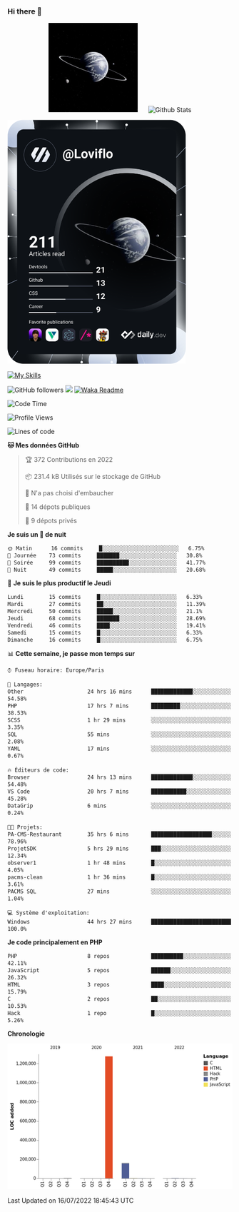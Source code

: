 ### Hi there 👋

<p align="center">
  <img src="https://github.com/Loviflo/Loviflo/blob/main/img/portrait.jpg" alt="Loviflo" height="200" style="margin-right: 20px"/>
  <img src="https://github-readme-stats.vercel.app/api?username=Loviflo&show_icons=true&theme=graywhite" alt="Github Stats" />
</p>

<a href="https://app.daily.dev/loviflo"><img src="https://github.com/loviflo/loviflo/blob/main/devcard.svg" width="400" alt="Loviflo's Dev Card"/></a>


[![My Skills](https://skillicons.dev/icons?i=php,laravel,symfony,mysql,js,ts,html,css,sass,angular,docker,webpack,vscode,figma,git,github,gitlab)](https://skillicons.dev)


![GitHub followers](https://img.shields.io/github/followers/Loviflo?label=Follow&style=social)
![](https://visitor-badge.glitch.me/badge?page_id=Loviflo.Loviflo)
[![Waka Readme](https://github.com/Loviflo/Loviflo/actions/workflows/update-stats.yml/badge.svg)](https://github.com/Loviflo/Loviflo/actions/workflows/update-stats.yml)

<!--START_SECTION:waka-->
![Code Time](http://img.shields.io/badge/Code%20Time-0%20secs-blue)

![Profile Views](http://img.shields.io/badge/Vues%20du%20profil-1-blue)

![Lines of code](https://img.shields.io/badge/Depuis%20Hello%20World%2C%20j%27ai%20%C3%A9crit-1%20Million%20Lignes%20de%20code-blue)

**🐱 Mes données GitHub** 

> 🏆 372 Contributions en 2022
 > 
> 📦 231.4 kB Utilisés sur le stockage de GitHub 
 > 
> 🚫 N'a pas choisi d'embaucher
 > 
> 📜 14 dépots publiques 
 > 
> 🔑 9 dépots privés  
 > 
**Je suis un 🦉 de nuit** 

```text
🌞 Matin      16 commits     █░░░░░░░░░░░░░░░░░░░░░░░░   6.75% 
🌆 Journée    73 commits     ███████░░░░░░░░░░░░░░░░░░   30.8% 
🌃 Soirée     99 commits     ██████████░░░░░░░░░░░░░░░   41.77% 
🌙 Nuit       49 commits     █████░░░░░░░░░░░░░░░░░░░░   20.68%

```
📅 **Je suis le plus productif le Jeudi** 

```text
Lundi        15 commits     █░░░░░░░░░░░░░░░░░░░░░░░░   6.33% 
Mardi        27 commits     ██░░░░░░░░░░░░░░░░░░░░░░░   11.39% 
Mercredi     50 commits     █████░░░░░░░░░░░░░░░░░░░░   21.1% 
Jeudi        68 commits     ███████░░░░░░░░░░░░░░░░░░   28.69% 
Vendredi     46 commits     ████░░░░░░░░░░░░░░░░░░░░░   19.41% 
Samedi       15 commits     █░░░░░░░░░░░░░░░░░░░░░░░░   6.33% 
Dimanche     16 commits     █░░░░░░░░░░░░░░░░░░░░░░░░   6.75%

```


📊 **Cette semaine, je passe mon temps sur** 

```text
⌚︎ Fuseau horaire: Europe/Paris

💬 Langages: 
Other                    24 hrs 16 mins      █████████████░░░░░░░░░░░░   54.58% 
PHP                      17 hrs 7 mins       █████████░░░░░░░░░░░░░░░░   38.53% 
SCSS                     1 hr 29 mins        ░░░░░░░░░░░░░░░░░░░░░░░░░   3.35% 
SQL                      55 mins             ░░░░░░░░░░░░░░░░░░░░░░░░░   2.08% 
YAML                     17 mins             ░░░░░░░░░░░░░░░░░░░░░░░░░   0.67%

🔥 Éditeurs de code: 
Browser                  24 hrs 13 mins      █████████████░░░░░░░░░░░░   54.48% 
VS Code                  20 hrs 7 mins       ███████████░░░░░░░░░░░░░░   45.28% 
DataGrip                 6 mins              ░░░░░░░░░░░░░░░░░░░░░░░░░   0.24%

🐱‍💻 Projets: 
PA-CMS-Restaurant        35 hrs 6 mins       ███████████████████░░░░░░   78.96% 
ProjetSDK                5 hrs 29 mins       ███░░░░░░░░░░░░░░░░░░░░░░   12.34% 
observer1                1 hr 48 mins        █░░░░░░░░░░░░░░░░░░░░░░░░   4.05% 
pacms-clean              1 hr 36 mins        █░░░░░░░░░░░░░░░░░░░░░░░░   3.61% 
PACMS SQL                27 mins             ░░░░░░░░░░░░░░░░░░░░░░░░░   1.04%

💻 Système d'exploitation: 
Windows                  44 hrs 27 mins      █████████████████████████   100.0%

```

**Je code principalement en PHP** 

```text
PHP                      8 repos             ██████████░░░░░░░░░░░░░░░   42.11% 
JavaScript               5 repos             ██████░░░░░░░░░░░░░░░░░░░   26.32% 
HTML                     3 repos             ████░░░░░░░░░░░░░░░░░░░░░   15.79% 
C                        2 repos             ██░░░░░░░░░░░░░░░░░░░░░░░   10.53% 
Hack                     1 repo              █░░░░░░░░░░░░░░░░░░░░░░░░   5.26%

```


**Chronologie**

![Chart not found](https://raw.githubusercontent.com/Loviflo/Loviflo/main/charts/bar_graph.png) 


 Last Updated on 16/07/2022 18:45:43 UTC
<!--END_SECTION:waka-->
